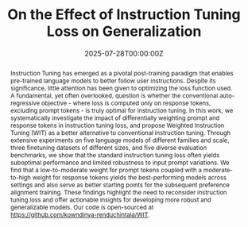 ---
title: "On the Effect of Instruction Tuning Loss on Generalization"
authors:
- Anwoy Chatterjee
- H S V N S Kowndinya Renduchintala
- Sumit Bhatia
- Tanmoy Chakraborty

date: "2025-07-28T00:00:00Z"
doi: "10.48550/arXiv.2507.07817"

publishDate: "2025-07-28T00:00:00Z"

publication_types: ["journal preprint"]

publication: "Transactions of the Association for Computational Linguistics"
publication_short: "TACL"

abstract: "Instruction Tuning has emerged as a pivotal post-training paradigm that enables pre-trained language models to better follow user instructions. Despite its significance, little attention has been given to optimizing the loss function used. A fundamental, yet often overlooked, question is whether the conventional auto-regressive objective - where loss is computed only on response tokens, excluding prompt tokens - is truly optimal for instruction tuning. In this work, we systematically investigate the impact of differentially weighting prompt and response tokens in instruction tuning loss, and propose Weighted Instruction Tuning (WIT) as a better alternative to conventional instruction tuning. Through extensive experiments on five language models of different families and scale, three finetuning datasets of different sizes, and five diverse evaluation benchmarks, we show that the standard instruction tuning loss often yields suboptimal performance and limited robustness to input prompt variations. We find that a low-to-moderate weight for prompt tokens coupled with a moderate-to-high weight for response tokens yields the best-performing models across settings and also serve as better starting points for the subsequent preference alignment training. These findings highlight the need to reconsider instruction tuning loss and offer actionable insights for developing more robust and generalizable models. Our code is open-sourced at https://github.com/kowndinya-renduchintala/WIT."
summary: ""

tags:
- Natural Language Processing
- Language Models
- Instruction Tuning
- Instruction Tuning Loss
- LLM Post Training

featured: false


links:
url_pdf: "https://arxiv.org/abs/2507.07817"
url_code: ""
url_dataset: ""
url_poster: ""
url_project: ""
url_slides: ""
url_source: ""
url_video: ""


projects: []
slides: ""
---